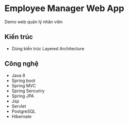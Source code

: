 # Employee Manager Web App

Demo web quản lý nhân viên

## Kiến trúc
- Dùng kiến trúc Layered Architecture

## Công nghệ
- Java 8
- Spring boot
- Spring MVC
- Spring Sercuriry
- Spring JPA
- Jsp
- Servlet
- PostgreSQL
- Hibernate